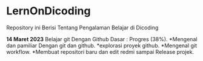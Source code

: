 # LernOnDicoding
Repository ini Berisi Tentang Pengalaman Belajar di Dicoding 

**14 Maret 2023**
Belajar git Dengan Github Dasar : Progres (38%).
  *Mengenal dan pamiliar Dengan git dan github. 
  *explorasi proyek github.
  *Mengenal git workflow. 
  *Membuat repositori baru dan edit redmi sampai Release projek.

